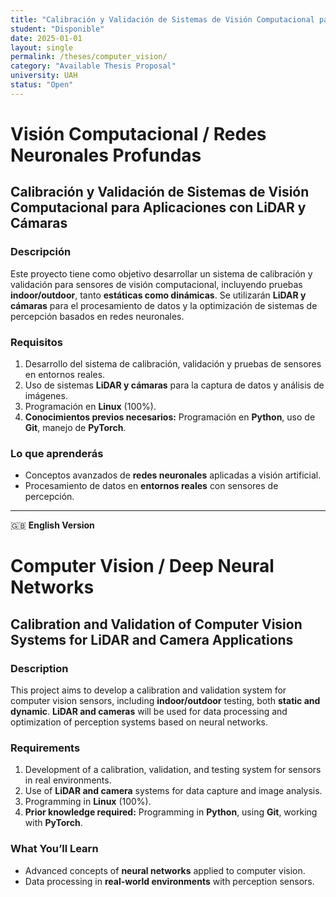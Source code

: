 ```yaml
---
title: "Calibración y Validación de Sistemas de Visión Computacional para Aplicaciones con LiDAR y Cámaras"
student: "Disponible"
date: 2025-01-01
layout: single
permalink: /theses/computer_vision/
category: "Available Thesis Proposal"
university: UAH
status: "Open"
---
```


# **Visión Computacional / Redes Neuronales Profundas**  
## **Calibración y Validación de Sistemas de Visión Computacional para Aplicaciones con LiDAR y Cámaras**  

### **Descripción**  
Este proyecto tiene como objetivo desarrollar un sistema de calibración y validación para sensores de visión computacional, incluyendo pruebas **indoor/outdoor**, tanto **estáticas como dinámicas**. Se utilizarán **LiDAR y cámaras** para el procesamiento de datos y la optimización de sistemas de percepción basados en redes neuronales.  

### **Requisitos**  
1. Desarrollo del sistema de calibración, validación y pruebas de sensores en entornos reales.  
2. Uso de sistemas **LiDAR y cámaras** para la captura de datos y análisis de imágenes.  
3. Programación en **Linux** (100%).  
4. **Conocimientos previos necesarios:** Programación en **Python**, uso de **Git**, manejo de **PyTorch**.  

### **Lo que aprenderás**  
- Conceptos avanzados de **redes neuronales** aplicadas a visión artificial.  
- Procesamiento de datos en **entornos reales** con sensores de percepción.  

---

🇬🇧 **English Version**  

# **Computer Vision / Deep Neural Networks**  
## **Calibration and Validation of Computer Vision Systems for LiDAR and Camera Applications**  

### **Description**  
This project aims to develop a calibration and validation system for computer vision sensors, including **indoor/outdoor** testing, both **static and dynamic**. **LiDAR and cameras** will be used for data processing and optimization of perception systems based on neural networks.  

### **Requirements**  
1. Development of a calibration, validation, and testing system for sensors in real environments.  
2. Use of **LiDAR and camera** systems for data capture and image analysis.  
3. Programming in **Linux** (100%).  
4. **Prior knowledge required:** Programming in **Python**, using **Git**, working with **PyTorch**.  

### **What You’ll Learn**  
- Advanced concepts of **neural networks** applied to computer vision.  
- Data processing in **real-world environments** with perception sensors.  
